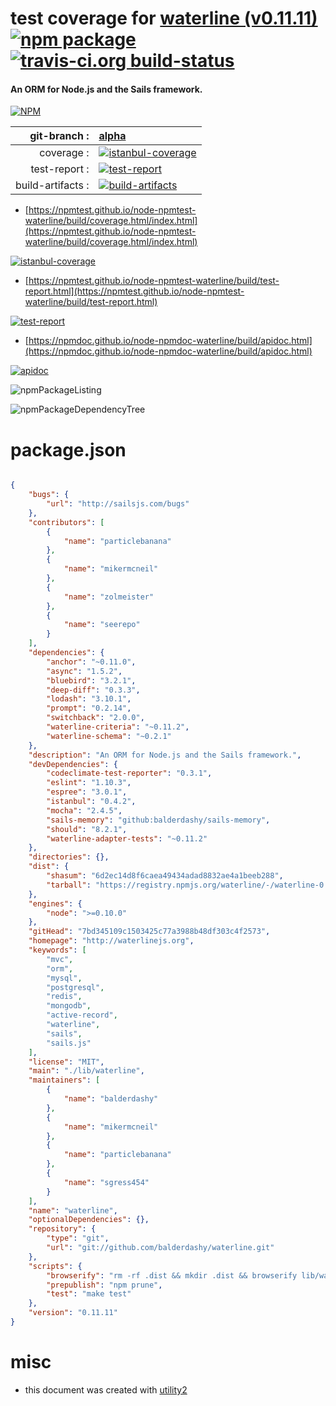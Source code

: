 # test coverage for  [waterline (v0.11.11)](http://waterlinejs.org)  [![npm package](https://img.shields.io/npm/v/npmtest-waterline.svg?style=flat-square)](https://www.npmjs.org/package/npmtest-waterline) [![travis-ci.org build-status](https://api.travis-ci.org/npmtest/node-npmtest-waterline.svg)](https://travis-ci.org/npmtest/node-npmtest-waterline)
#### An ORM for Node.js and the Sails framework.

[![NPM](https://nodei.co/npm/waterline.png?downloads=true&downloadRank=true&stars=true)](https://www.npmjs.com/package/waterline)

| git-branch : | [alpha](https://github.com/npmtest/node-npmtest-waterline/tree/alpha)|
|--:|:--|
| coverage : | [![istanbul-coverage](https://npmtest.github.io/node-npmtest-waterline/build/coverage.badge.svg)](https://npmtest.github.io/node-npmtest-waterline/build/coverage.html/index.html)|
| test-report : | [![test-report](https://npmtest.github.io/node-npmtest-waterline/build/test-report.badge.svg)](https://npmtest.github.io/node-npmtest-waterline/build/test-report.html)|
| build-artifacts : | [![build-artifacts](https://npmtest.github.io/node-npmtest-waterline/glyphicons_144_folder_open.png)](https://github.com/npmtest/node-npmtest-waterline/tree/gh-pages/build)|

- [https://npmtest.github.io/node-npmtest-waterline/build/coverage.html/index.html](https://npmtest.github.io/node-npmtest-waterline/build/coverage.html/index.html)

[![istanbul-coverage](https://npmtest.github.io/node-npmtest-waterline/build/screenCapture.buildCi.browser.%252Ftmp%252Fbuild%252Fcoverage.lib.html.png)](https://npmtest.github.io/node-npmtest-waterline/build/coverage.html/index.html)

- [https://npmtest.github.io/node-npmtest-waterline/build/test-report.html](https://npmtest.github.io/node-npmtest-waterline/build/test-report.html)

[![test-report](https://npmtest.github.io/node-npmtest-waterline/build/screenCapture.buildCi.browser.%252Ftmp%252Fbuild%252Ftest-report.html.png)](https://npmtest.github.io/node-npmtest-waterline/build/test-report.html)

- [https://npmdoc.github.io/node-npmdoc-waterline/build/apidoc.html](https://npmdoc.github.io/node-npmdoc-waterline/build/apidoc.html)

[![apidoc](https://npmdoc.github.io/node-npmdoc-waterline/build/screenCapture.buildCi.browser.%252Ftmp%252Fbuild%252Fapidoc.html.png)](https://npmdoc.github.io/node-npmdoc-waterline/build/apidoc.html)

![npmPackageListing](https://npmtest.github.io/node-npmtest-waterline/build/screenCapture.npmPackageListing.svg)

![npmPackageDependencyTree](https://npmtest.github.io/node-npmtest-waterline/build/screenCapture.npmPackageDependencyTree.svg)



# package.json

```json

{
    "bugs": {
        "url": "http://sailsjs.com/bugs"
    },
    "contributors": [
        {
            "name": "particlebanana"
        },
        {
            "name": "mikermcneil"
        },
        {
            "name": "zolmeister"
        },
        {
            "name": "seerepo"
        }
    ],
    "dependencies": {
        "anchor": "~0.11.0",
        "async": "1.5.2",
        "bluebird": "3.2.1",
        "deep-diff": "0.3.3",
        "lodash": "3.10.1",
        "prompt": "0.2.14",
        "switchback": "2.0.0",
        "waterline-criteria": "~0.11.2",
        "waterline-schema": "~0.2.1"
    },
    "description": "An ORM for Node.js and the Sails framework.",
    "devDependencies": {
        "codeclimate-test-reporter": "0.3.1",
        "eslint": "1.10.3",
        "espree": "3.0.1",
        "istanbul": "0.4.2",
        "mocha": "2.4.5",
        "sails-memory": "github:balderdashy/sails-memory",
        "should": "8.2.1",
        "waterline-adapter-tests": "~0.11.2"
    },
    "directories": {},
    "dist": {
        "shasum": "6d2ec14d8f6caea49434adad8832ae4a1beeb288",
        "tarball": "https://registry.npmjs.org/waterline/-/waterline-0.11.11.tgz"
    },
    "engines": {
        "node": ">=0.10.0"
    },
    "gitHead": "7bd345109c1503425c77a3988b48df303c4f2573",
    "homepage": "http://waterlinejs.org",
    "keywords": [
        "mvc",
        "orm",
        "mysql",
        "postgresql",
        "redis",
        "mongodb",
        "active-record",
        "waterline",
        "sails",
        "sails.js"
    ],
    "license": "MIT",
    "main": "./lib/waterline",
    "maintainers": [
        {
            "name": "balderdashy"
        },
        {
            "name": "mikermcneil"
        },
        {
            "name": "particlebanana"
        },
        {
            "name": "sgress454"
        }
    ],
    "name": "waterline",
    "optionalDependencies": {},
    "repository": {
        "type": "git",
        "url": "git://github.com/balderdashy/waterline.git"
    },
    "scripts": {
        "browserify": "rm -rf .dist && mkdir .dist && browserify lib/waterline.js -s Waterline | uglifyjs > .dist/waterline.min.js",
        "prepublish": "npm prune",
        "test": "make test"
    },
    "version": "0.11.11"
}
```



# misc
- this document was created with [utility2](https://github.com/kaizhu256/node-utility2)
